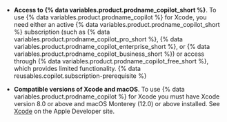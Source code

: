 * **Access to {% data variables.product.prodname_copilot_short %}**. To use {% data variables.product.prodname_copilot %} for Xcode, you need either an active {% data variables.product.prodname_copilot_short %} subscription (such as {% data variables.product.prodname_copilot_pro_short %}, {% data variables.product.prodname_copilot_enterprise_short %}, or {% data variables.product.prodname_copilot_business_short %}) or access through {% data variables.product.prodname_copilot_free_short %}, which provides limited functionality. {% data reusables.copilot.subscription-prerequisite %}

* **Compatible versions of Xcode and macOS**. To use {% data variables.product.prodname_copilot %} for Xcode you must have Xcode version 8.0 or above and macOS Monterey (12.0) or above installed. See [Xcode](https://developer.apple.com/xcode/) on the Apple Developer site.
